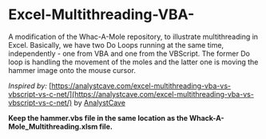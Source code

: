 # Excel-Multithreading-VBA-

A modification of the Whac-A-Mole repository, to illustrate multithreading in Excel. Basically, we have two Do Loops running at the same time, independently - one from VBA and one from the VBScript. The former Do loop is handling the movement of the moles and the latter one is moving the hammer image onto the mouse cursor.

*Inspired by:* [https://analystcave.com/excel-multithreading-vba-vs-vbscript-vs-c-net/](https://analystcave.com/excel-multithreading-vba-vs-vbscript-vs-c-net/) by [AnalystCave](https://github.com/AnalystCave)

**Keep the hammer.vbs file in the same location as the Whack-A-Mole_Multithreading.xlsm file.**
